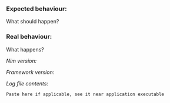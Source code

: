 ### Expected behaviour:
What should happen?

### Real behaviour:
What happens?

*Nim version:* <version>

*Framework version:* <version>

*Log file contents:*
```
Paste here if applicable, see it near application executable
```
